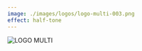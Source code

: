 ```yaml
---
image: ./images/logos/logo-multi-003.png
effect: half-tone
---
```


<!-- ![](https://raw.githubusercontent.com/multi-coop/multi-site-contents/main/images/logos/logo-multi-003.png) -->
<!-- ![](http://localhost:8800/statics/images/logos/logo-MULTI-colored-dark.png) -->
<div class="columns is-mobile is-8 is-vcentered is-centered my-5">
  <div class="column is-three-quarters-mobile is-12-tablet has-text-centered my-5">
    <img
      src="http://localhost:8800/statics/images/logos/logo-MULTI-colored.png"
      alt="LOGO MULTI"
    />
  </div>
</div>